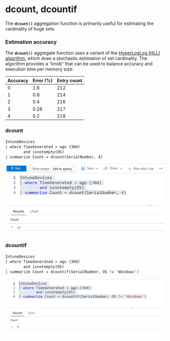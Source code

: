 # dcount, dcountif

The **`dcount()`** aggregation function is primarily useful for estimating the cardinality of huge sets

### Estimation accuracy <a href="#estimation-accuracy" id="estimation-accuracy"></a>

The **`dcount()`** aggregate function uses a variant of the [HyperLogLog (HLL) algorithm](https://en.wikipedia.org/wiki/HyperLogLog), which does a stochastic estimation of set cardinality. The algorithm provides a "knob" that can be used to balance accuracy and execution time per memory size:

| Accuracy | Error (%) | Entry count |
| -------- | --------- | ----------- |
| 0        | 1.6       | 212         |
| 1        | 0.8       | 214         |
| 2        | 0.4       | 216         |
| 3        | 0.28      | 217         |
| 4        | 0.2       | 218         |

### dcount

```
IntuneDevices
| where TimeGenerated > ago (30d)
        and isnotempty(OS)
| summarize Count = dcount(SerialNumber, 4)
```

![](<../../../.gitbook/assets/image (6).png>)

### dcountif

```
IntuneDevices
| where TimeGenerated > ago (30d)
        and isnotempty(OS)
| summarize Count = dcountif(SerialNumber, OS != 'Windows')
```

![](../../../.gitbook/assets/image.png)
